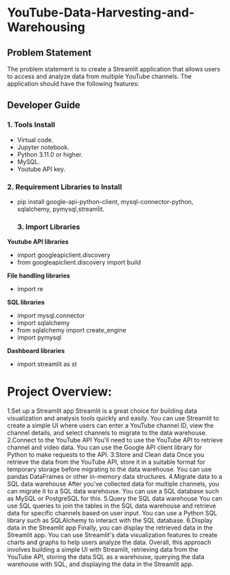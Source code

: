 # YouTube-Data-Harvesting-and-Warehousing

## Problem Statement 
The problem statement is to create a Streamlit application that allows users to access and analyze data from multiple YouTube channels. The application should have the following features:


## Developer Guide 

### 1. Tools Install

* Virtual code.
* Jupyter notebook.
* Python 3.11.0 or higher.
* MySQL.
* Youtube API key.

 ### 2. Requirement Libraries to Install

* pip install google-api-python-client, mysql-connector-python, sqlalchemy, pymysql,streamlit.

  ### 3. Import Libraries

**Youtube API libraries**
* import googleapiclient.discovery
* from googleapiclient.discovery import build
  
**File handling libraries**
* import re

**SQL libraries**
* import mysql.connector
* import sqlalchemy
* from sqlalchemy import create_engine
* import pymysql

**Dashboard libraries**
* import streamlit as st

# Project Overview:
1.Set up a Streamlit app Streamlit is a great choice for building data visualization and analysis tools quickly and easily. You can use Streamlit to create a simple UI where users can enter a YouTube channel ID, view the channel details, and select channels to migrate to the data warehouse.
2.Connect to the YouTube API You'll need to use the YouTube API to retrieve channel and video data. You can use the Google API client library for Python to make requests to the API.
3.Store and Clean data Once you retrieve the data from the YouTube API, store it in a suitable format for temporary storage before migrating to the data warehouse. You can use pandas DataFrames or other in-memory data structures.
4.Migrate data to a SQL data warehouse After you've collected data for multiple channels, you can migrate it to a SQL data warehouse. You can use a SQL database such as MySQL or PostgreSQL for this.
5.Query the SQL data warehouse You can use SQL queries to join the tables in the SQL data warehouse and retrieve data for specific channels based on user input. You can use a Python SQL library such as SQLAlchemy to interact with the SQL database.
6.Display data in the Streamlit app Finally, you can display the retrieved data in the Streamlit app. You can use Streamlit's data visualization features to create charts and graphs to help users analyze the data.
 Overall, this approach involves building a simple UI with Streamlit, retrieving data from the YouTube API, storing the data SQL as a 
 warehouse, querying the data warehouse with SQL, and displaying the data in the Streamlit app.

